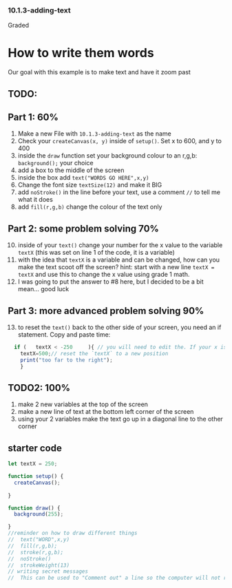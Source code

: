 ### 10.1.3-adding-text
 Graded
 # How to write them words

 Our goal with this example is to make text and have it zoom past
  
  
  ## TODO:
  ## Part 1: 60%
  1. Make a new File with `10.1.3-adding-text` as the name 
  2. Check your `createCanvas(x, y)` inside of `setup()`. Set x to 600, and y to 400
  3. inside the `draw` function set your background colour to an r,g,b: `background();`  your choice
  4. add a box to the middle of the screen
  5. inside the box add `text("WORDS GO HERE",x,y)`
  6. Change the font size `textSize(12)` and make it BIG
  7. add `noStroke()` in the line before your text, use a comment `//` to tell me what it does
  9. add `fill(r,g,b)` change the colour of the text only
      
## Part 2: some problem solving 70%
  10. inside of your `text()` change your number for the x value to the variable `textX` (this was set on line 1 of the code, it is a variable)
  11. with the idea that `textX` is a variable and can be changed, how can you make the text scoot off the screen? hint: start with a new line `textX = textX` and use this to change the x value using grade 1 math.
  12. I was going to put the answer to #8 here, but I decided to be a bit mean... good luck

## Part 3: more advanced problem solving 90%
  13. to reset the `text()` back to the other side of your screen, you need an if statement. Copy and paste time:
```javaScript   
  if (   textX < -250     ){ // you will need to edit the. If your x is __________ 
    textX=500;// reset the `textX` to a new position
    print("too far to the right");
    }
````


## TODO2: 100% 
1. make 2 new variables at the top of the screen 
2. make a new line of text at the bottom left corner of the screen
3. using your 2 variables make the text go up in a diagonal line to the other corner 


## starter code
```javaScript
let textX = 250;

function setup() {
  createCanvas();
  
}

function draw() {
  background(255);

}
//reminder on how to draw different things
//  text("WORD",x,y)
//  fill(r,g,b);
//  stroke(r,g,b);
//  noStroke()
//  strokeWeight(13)
// writing secret messages
//  This can be used to "Comment out" a line so the computer will not read your message as code
```
